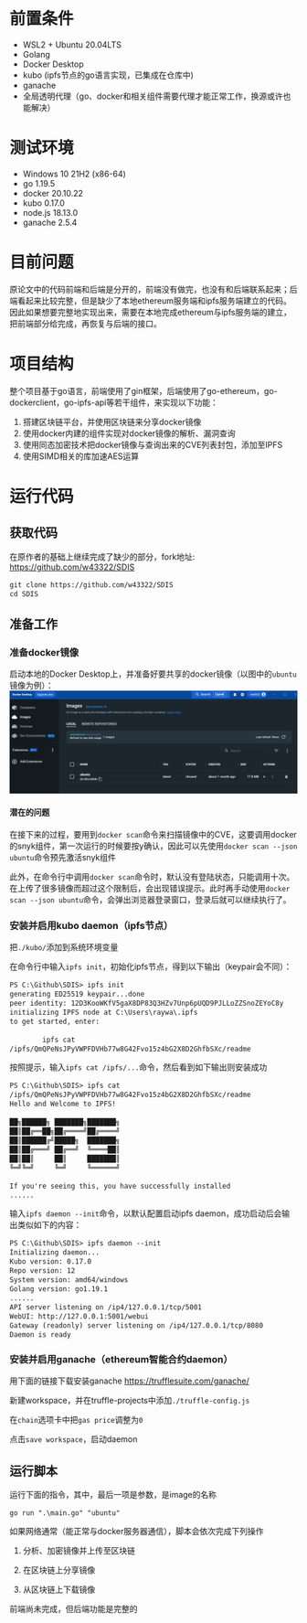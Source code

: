 # 前置条件

* WSL2 + Ubuntu 20.04LTS
* Golang
* Docker Desktop
* kubo (ipfs节点的go语言实现，已集成在仓库中)
* ganache
* 全局透明代理（go、docker和相关组件需要代理才能正常工作，换源或许也能解决）

# 测试环境

* Windows 10 21H2 (x86-64)
* go 1.19.5
* docker 20.10.22
* kubo 0.17.0
* node.js 18.13.0
* ganache 2.5.4

# 目前问题

原论文中的代码前端和后端是分开的，前端没有做完，也没有和后端联系起来；后端看起来比较完整，但是缺少了本地ethereum服务端和ipfs服务端建立的代码。因此如果想要完整地实现出来，需要在本地完成ethereum与ipfs服务端的建立，把前端部分给完成，再恢复与后端的接口。

# 项目结构

整个项目基于go语言，前端使用了gin框架，后端使用了go-ethereum，go-dockerclient，go-ipfs-api等若干组件，来实现以下功能：
1. 搭建区块链平台，并使用区块链来分享docker镜像
2. 使用docker内建的组件实现对docker镜像的解析、漏洞查询
3. 使用同态加密技术把docker镜像与查询出来的CVE列表封包，添加至IPFS
4. 使用SIMD相关的库加速AES运算

# 运行代码

## 获取代码

在原作者的基础上继续完成了缺少的部分，fork地址:
https://github.com/w43322/SDIS

```
git clone https://github.com/w43322/SDIS
cd SDIS
```

## 准备工作

### 准备docker镜像

启动本地的Docker Desktop上，并准备好要共享的docker镜像（以图中的`ubuntu`镜像为例）：
![](.\readme\images\docker_image_preperation.PNG)

#### 潜在的问题

在接下来的过程，要用到`docker scan`命令来扫描镜像中的CVE，这要调用docker的snyk组件，第一次运行的时候要按y确认，因此可以先使用`docker scan --json ubuntu`命令预先激活snyk组件

此外，在命令行中调用`docker scan`命令时，默认没有登陆状态，只能调用十次。在上传了很多镜像而超过这个限制后，会出现错误提示。此时再手动使用`docker scan --json ubuntu`命令，会弹出浏览器登录窗口，登录后就可以继续执行了。

### 安装并启用kubo daemon（ipfs节点）

把`./kubo/`添加到系统环境变量

在命令行中输入`ipfs init`，初始化ipfs节点，得到以下输出（keypair会不同）：

```
PS C:\Github\SDIS> ipfs init
generating ED25519 keypair...done
peer identity: 12D3KooWKfV5gaX8DP83Q3HZv7Unp6pUQD9PJLLoZZSnoZEYoC8y
initializing IPFS node at C:\Users\raywa\.ipfs
to get started, enter:

        ipfs cat /ipfs/QmQPeNsJPyVWPFDVHb77w8G42Fvo15z4bG2X8D2GhfbSXc/readme
```

按照提示，输入`ipfs cat /ipfs/...`命令，然后看到如下输出则安装成功

```
PS C:\Github\SDIS> ipfs cat /ipfs/QmQPeNsJPyVWPFDVHb77w8G42Fvo15z4bG2X8D2GhfbSXc/readme
Hello and Welcome to IPFS!

██╗██████╗ ███████╗███████╗
██║██╔══██╗██╔════╝██╔════╝
██║██████╔╝█████╗  ███████╗
██║██╔═══╝ ██╔══╝  ╚════██║
██║██║     ██║     ███████║
╚═╝╚═╝     ╚═╝     ╚══════╝

If you're seeing this, you have successfully installed
......
```

输入`ipfs daemon --init`命令，以默认配置启动ipfs daemon，成功启动后会输出类似如下的内容：

```
PS C:\Github\SDIS> ipfs daemon --init
Initializing daemon...
Kubo version: 0.17.0
Repo version: 12
System version: amd64/windows
Golang version: go1.19.1
......
API server listening on /ip4/127.0.0.1/tcp/5001
WebUI: http://127.0.0.1:5001/webui
Gateway (readonly) server listening on /ip4/127.0.0.1/tcp/8080
Daemon is ready
```

### 安装并启用ganache（ethereum智能合约daemon）

用下面的链接下载安装ganache
https://trufflesuite.com/ganache/

新建workspace，并在truffle-projects中添加`./truffle-config.js`

在`chain`选项卡中把`gas price`调整为`0`

点击`save workspace`，启动daemon

## 运行脚本

运行下面的指令，其中，最后一项是参数，是image的名称

```
go run ".\main.go" "ubuntu"
```

如果网络通常（能正常与docker服务器通信），脚本会依次完成下列操作

1. 分析、加密镜像并上传至区块链

2. 在区块链上分享镜像

3. 从区块链上下载镜像

前端尚未完成，但后端功能是完整的

